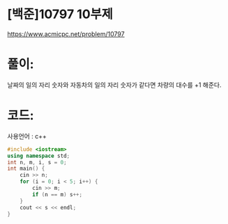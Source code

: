 # [백준]10797 10부제

https://www.acmicpc.net/problem/10797

# 풀이:

날짜의 일의 자리 숫자와 자동차의 일의 자리 숫자가 같다면 차량의 대수를 +1 해준다.



# **코드:** 

사용언어 : c++
```c++
#include <iostream>
using namespace std;
int n, m, i, s = 0;
int main() {
	cin >> n;
	for (i = 0; i < 5; i++) {
		cin >> m;
		if (n == m)	s++;
	}
	cout << s << endl;
}
```

